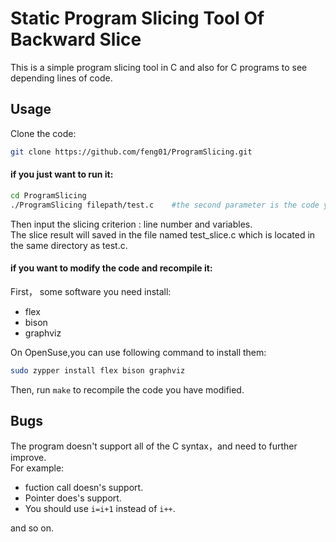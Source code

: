 # Static Program Slicing Tool Of Backward Slice 

This is a simple program slicing tool in C and also for C programs to see depending lines of code.

## Usage
Clone the code:
```bash
git clone https://github.com/feng01/ProgramSlicing.git
```
#### if you just want to run it:
```bash
cd ProgramSlicing
./ProgramSlicing filepath/test.c	#the second parameter is the code you want to analysis
```
Then input the slicing criterion : line number and variables.</br>
The slice result will saved in the file named test_slice.c which is located in the same directory as test.c.

#### if you want to modify the code and recompile it:
First， some software you need install:
* flex
* bison
* graphviz</br>

On OpenSuse,you can use following command to install them:
```bash
sudo zypper install flex bison graphviz
```
Then, run `make` to recompile the code you have modified.


## Bugs
The program doesn't support all of the C syntax，and need to further improve.</br>
For example:
* fuction call doesn's support.
* Pointer does's support.
* You should use `i=i+1` instead of `i++`.

and so on.